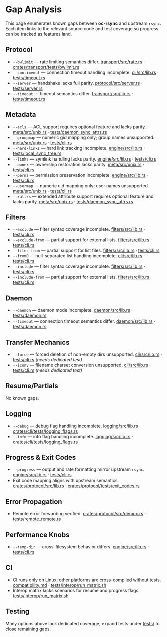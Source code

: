 # Gap Analysis

This page enumerates known gaps between **oc-rsync** and upstream
`rsync`. Each item links to the relevant source code and test
coverage so progress can be tracked as features land.

## Protocol
- `--bwlimit` — rate limiting semantics differ. [transport/src/rate.rs](../crates/transport/src/rate.rs) · [crates/transport/tests/bwlimit.rs](../crates/transport/tests/bwlimit.rs)
- `--contimeout` — connection timeout handling incomplete. [cli/src/lib.rs](../crates/cli/src/lib.rs) · [tests/timeout.rs](../tests/timeout.rs)
- `--server` — handshake lacks full parity. [protocol/src/server.rs](../crates/protocol/src/server.rs) · [tests/server.rs](../tests/server.rs)
- `--timeout` — timeout semantics differ. [transport/src/lib.rs](../crates/transport/src/lib.rs) · [tests/timeout.rs](../tests/timeout.rs)

## Metadata
- `--acls` — ACL support requires optional feature and lacks parity. [meta/src/unix.rs](../crates/meta/src/unix.rs) · [tests/daemon_sync_attrs.rs](../tests/daemon_sync_attrs.rs)
- `--groupmap` — numeric gid mapping only; group names unsupported. [meta/src/unix.rs](../crates/meta/src/unix.rs) · [tests/cli.rs](../tests/cli.rs)
- `--hard-links` — hard link tracking incomplete. [engine/src/lib.rs](../crates/engine/src/lib.rs) · [tests/local_sync_tree.rs](../tests/local_sync_tree.rs)
- `--links` — symlink handling lacks parity. [engine/src/lib.rs](../crates/engine/src/lib.rs) · [tests/cli.rs](../tests/cli.rs)
- `--owner` — ownership restoration lacks parity. [meta/src/unix.rs](../crates/meta/src/unix.rs) · [tests/cli.rs](../tests/cli.rs)
- `--perms` — permission preservation incomplete. [engine/src/lib.rs](../crates/engine/src/lib.rs) · [tests/cli.rs](../tests/cli.rs)
- `--usermap` — numeric uid mapping only; user names unsupported. [meta/src/unix.rs](../crates/meta/src/unix.rs) · [tests/cli.rs](../tests/cli.rs)
- `--xattrs` — extended attribute support requires optional feature and lacks parity. [meta/src/unix.rs](../crates/meta/src/unix.rs) · [tests/daemon_sync_attrs.rs](../tests/daemon_sync_attrs.rs)

## Filters
- `--exclude` — filter syntax coverage incomplete. [filters/src/lib.rs](../crates/filters/src/lib.rs) · [tests/cli.rs](../tests/cli.rs)
- `--exclude-from` — partial support for external lists. [filters/src/lib.rs](../crates/filters/src/lib.rs) · [tests/cli.rs](../tests/cli.rs)
- `--files-from` — partial support for list files. [filters/src/lib.rs](../crates/filters/src/lib.rs) · [tests/cli.rs](../tests/cli.rs)
- `--from0` — null-separated list handling incomplete. [cli/src/lib.rs](../crates/cli/src/lib.rs) · [tests/cli.rs](../tests/cli.rs)
- `--include` — filter syntax coverage incomplete. [filters/src/lib.rs](../crates/filters/src/lib.rs) · [tests/cli.rs](../tests/cli.rs)
- `--include-from` — partial support for external lists. [filters/src/lib.rs](../crates/filters/src/lib.rs) · [tests/cli.rs](../tests/cli.rs)

## Daemon
- `--daemon` — daemon mode incomplete. [daemon/src/lib.rs](../crates/daemon/src/lib.rs) · [tests/daemon.rs](../tests/daemon.rs)
- `--timeout` — connection timeout semantics differ. [daemon/src/lib.rs](../crates/daemon/src/lib.rs) · [tests/daemon.rs](../tests/daemon.rs)

## Transfer Mechanics
- `--force` — forced deletion of non-empty dirs unsupported. [cli/src/lib.rs](../crates/cli/src/lib.rs) · [tests/cli.rs](../tests/cli.rs) *(needs dedicated test)*
- `--iconv` — filename charset conversion unsupported. [cli/src/lib.rs](../crates/cli/src/lib.rs) · [tests/cli.rs](../tests/cli.rs) *(needs dedicated test)*

## Resume/Partials

No known gaps.

## Logging
- `--debug` — debug flag handling incomplete. [logging/src/lib.rs](../crates/logging/src/lib.rs) · [crates/cli/tests/logging_flags.rs](../crates/cli/tests/logging_flags.rs)
- `--info` — info flag handling incomplete. [logging/src/lib.rs](../crates/logging/src/lib.rs) · [crates/cli/tests/logging_flags.rs](../crates/cli/tests/logging_flags.rs)

## Progress & Exit Codes
- `--progress` — output and rate formatting mirror upstream `rsync`. [engine/src/lib.rs](../crates/engine/src/lib.rs) · [tests/cli.rs](../tests/cli.rs)
- Exit code mapping aligns with upstream semantics. [crates/protocol/src/lib.rs](../crates/protocol/src/lib.rs) · [crates/protocol/tests/exit_codes.rs](../crates/protocol/tests/exit_codes.rs)

## Error Propagation
- Remote error forwarding verified. [crates/protocol/src/demux.rs](../crates/protocol/src/demux.rs) · [tests/remote_remote.rs](../tests/remote_remote.rs)

## Performance Knobs
- `--temp-dir` — cross-filesystem behavior differs. [engine/src/lib.rs](../crates/engine/src/lib.rs) · [tests/cli.rs](../tests/cli.rs)

## CI
- CI runs only on Linux; other platforms are cross-compiled without tests. [compatibility.md](compatibility.md) · [tests/interop/run_matrix.sh](../tests/interop/run_matrix.sh)
- Interop matrix lacks scenarios for resume and progress flags. [tests/interop/run_matrix.sh](../tests/interop/run_matrix.sh)

## Testing
Many options above lack dedicated coverage; expand tests under
[tests/](../tests) to close remaining gaps.

